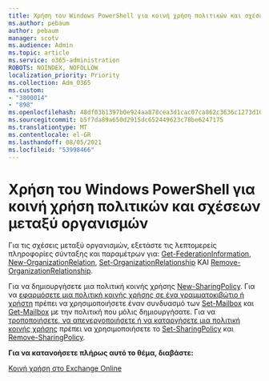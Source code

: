 ```yaml
---
title: Χρήση του Windows PowerShell για κοινή χρήση πολιτικών και σχέσεων μεταξύ οργανισμών
ms.author: pebaum
author: pebaum
manager: scotv
ms.audience: Admin
ms.topic: article
ms.service: o365-administration
ROBOTS: NOINDEX, NOFOLLOW
localization_priority: Priority
ms.collection: Adm_O365
ms.custom:
- "3800014"
- "898"
ms.openlocfilehash: 48df03b1397b0e924aa878cea3d1cac07ca862c3636c1273d10f4841a03fddcf
ms.sourcegitcommit: b5f7da89a650d2915dc652449623c78be6247175
ms.translationtype: MT
ms.contentlocale: el-GR
ms.lasthandoff: 08/05/2021
ms.locfileid: "53998466"
---
```

# <a name="use-powershell-for-sharing-policies-and-organization-relationships"></a>Χρήση του Windows PowerShell για κοινή χρήση πολιτικών και σχέσεων μεταξύ οργανισμών


Για τις σχέσεις μεταξύ οργανισμών, εξετάστε τις λεπτομερείς πληροφορίες σύνταξης και παραμέτρων για: [Get-FederationInformation](https://docs.microsoft.com/powershell/module/exchange/get-federationinformation), [New-OrganizationRelation](https://docs.microsoft.com/powershell/module/exchange/new-organizationrelationship), [Set-OrganizationRelationship](https://docs.microsoft.com/powershell/module/exchange/set-organizationrelationship)  ΚΑΙ  [Remove-OrganizationRelationship](https://docs.microsoft.com/powershell/module/exchange/remove-organizationrelationship).

Για να δημιουργήσετε μια πολιτική κοινής χρήσης [New-SharingPolicy](https://docs.microsoft.com/powershell/module/exchange/new-sharingpolicy). Για να  [εφαρμόσετε μια πολιτική κοινής χρήσης σε ένα γραμματοκιβώτιο ή χρήστη](https://docs.microsoft.com/exchange/sharing/sharing-policies/apply-a-sharing-policy#use-exchange-online-powershell-to-apply-a-sharing-policy-to-one-or-more-mailboxes)  πρέπει να χρησιμοποιήσετε έναν συνδυασμό των  [Set-Mailbox](https://docs.microsoft.com/powershell/module/exchange/set-mailbox) και [Get-Mailbox](https://docs.microsoft.com/powershell/module/exchange/get-mailbox) με την πολιτική που μόλις δημιουργήσατε. Για να  [τροποποιήσετε, να απενεργοποιήσετε ή να καταργήσετε μια πολιτική κοινής χρήσης](https://docs.microsoft.com/exchange/sharing/sharing-policies/modify-a-sharing-policy)  πρέπει να χρησιμοποιήσετε το  [Set-SharingPolicy](https://docs.microsoft.com/powershell/module/exchange/set-sharingpolicy) και [Remove-SharingPolicy](https://docs.microsoft.com/powershell/module/exchange/remove-sharingpolicy).

**Για να κατανοήσετε πλήρως αυτό το θέμα, διαβάστε:**

[Κοινή χρήση στο Exchange Online](https://docs.microsoft.com/exchange/sharing/sharing)